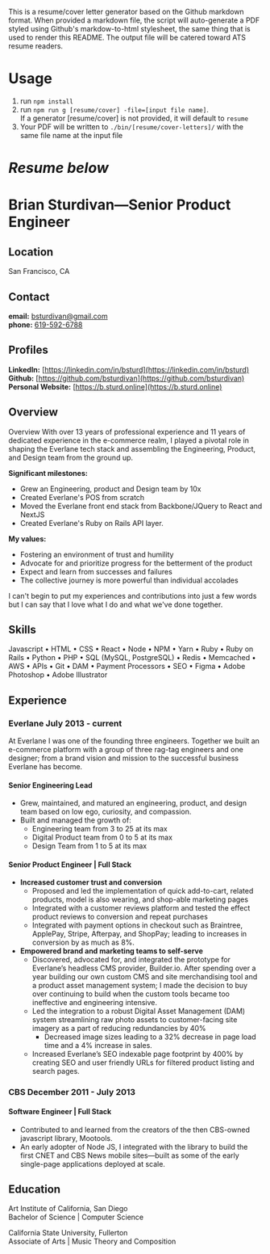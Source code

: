 This is a resume/cover letter generator based on the Github markdown format. When provided a markdown file, the script will auto-generate a PDF styled using Github's markdow-to-html stylesheet, the same thing that is used to render this README. The output file will be catered toward ATS resume readers.

# Usage
1. run `npm install`
2. run `npm run g [resume/cover] -file=[input file name]`. \
    If a generator [resume/cover] is not provided, it will default to `resume`
3. Your PDF will be written to `./bin/[resume/cover-letters]/` with the same file name at the input file

# *Resume below*

# Brian Sturdivan—Senior Product Engineer

## Location
San Francisco, CA

## Contact
**email:** [bsturdivan@gmail.com](mailto:bsturdivan@gmail.com) \
**phone:** [619-592-6788](tel:619-592-6788)

## Profiles
**LinkedIn:** [https://linkedin.com/in/bsturd](https://linkedin.com/in/bsturd) \
**Github:** [https://github.com/bsturdivan](https://github.com/bsturdivan) \
**Personal Website:** [https://b.sturd.online](https://b.sturd.online)

## Overview
Overview
With over 13 years of professional experience and 11 years of dedicated experience in the e-commerce realm, I played a pivotal role in shaping the Everlane tech stack and assembling the Engineering, Product, and Design team from the ground up. 

**Significant milestones:**
- Grew an Engineering, product and Design team by 10x
- Created Everlane's POS from scratch
- Moved the Everlane front end stack from Backbone/JQuery to React and NextJS
- Created Everlane's Ruby on Rails API layer. 

**My values:**
- Fostering an environment of trust and humility
- Advocate for and prioritize progress for the betterment of the product
- Expect and learn from successes and failures
- The collective journey is more powerful than individual accolades

I can't begin to put my experiences and contributions into just a few words but I can say that I love what I do and what we've done together.


## Skills
Javascript • HTML • CSS • React • Node • NPM • Yarn • Ruby • Ruby on Rails • Python • PHP • SQL (MySQL, PostgreSQL) • Redis • Memcached • AWS • APIs • Git • DAM • Payment Processors • SEO • Figma • Adobe Photoshop • Adobe Illustrator

## Experience
 
### Everlane July 2013 - current
At Everlane I was one of the founding three engineers. Together we built an e-commerce platform with a group of three rag-tag engineers and one designer; from a brand vision and mission to the successful business Everlane has become. 
#### Senior Engineering Lead
- Grew, maintained, and matured an engineering, product, and design team based on low ego, curiosity, and compassion.
- Built and managed the growth of:
  - Engineering team from 3 to 25 at its max
  - Digital Product team from 0 to 5 at its max
  - Design Team from 1 to 5 at its max
#### Senior Product Engineer | Full Stack
- **Increased customer trust and conversion**
  - Proposed and led the implementation of quick add-to-cart, related products, model is also wearing, and shop-able marketing pages
  - Integrated with a customer reviews platform and tested the effect product reviews to conversion and repeat purchases
  - Integrated with payment options in checkout such as Braintree, ApplePay, Stripe, Afterpay, and ShopPay; leading to increases in conversion by as much as 8%.
- **Empowered brand and marketing teams to self-serve**
  - Discovered, advocated for, and integrated the prototype for Everlane’s headless CMS provider, Builder.io. After spending over a year building our own custom CMS and site merchandising tool and a product asset management system; I made the decision to buy over continuing to build when the custom tools became too ineffective and engineering intensive.
  - Led the integration to a robust Digital Asset Management (DAM) system streamlining raw photo assets to customer-facing site imagery as a part of reducing redundancies by 40%
    - Decreased image sizes leading to a 32% decrease in page load time and a 4% increase in sales.
  - Increased Everlane’s SEO indexable page footprint by 400% by creating SEO and user friendly URLs for filtered product listing and search pages.

### CBS December 2011 - July 2013
#### Software Engineer | Full Stack
- Contributed to and learned from the creators of the then CBS-owned javascript library, Mootools.
- An early adopter of Node JS, I integrated with the library to build the first CNET and CBS News mobile sites—built as some of the early single-page applications deployed at scale.

## Education
Art Institute of California, San Diego \
Bachelor of Science | Computer Science

California State University, Fullerton \
Associate of Arts | Music Theory and Composition
